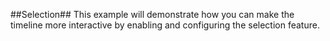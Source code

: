 ##Selection##
This example will demonstrate how you can make the timeline more interactive by enabling and configuring the selection feature. 